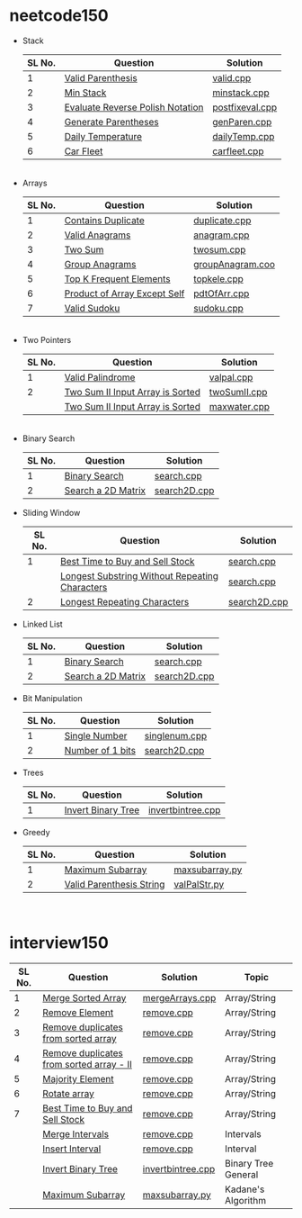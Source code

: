 # neetcode150

<ul>
  <li>Stack</li>
  <table>
  <thead>
    <tr>
      <th>SL No.</th>
      <th>Question</th>
      <th>Solution</th>
    </tr>
  </thead>
  <tbody>
    <tr>
      <td>1</td>
      <td><a href="https://leetcode.com/problems/valid-parentheses/description/">Valid Parenthesis</td>
      <td><a href="https://github.com/jatulya/leetcode/blob/master/neetcode150/stack/valid.cpp">valid.cpp</td>
    </tr>
    <tr>
      <td>2</td>
      <td><a href="https://leetcode.com/problems/min-stack/description/">Min Stack</td>
      <td><a href="https://github.com/jatulya/leetcode/blob/master/neetcode150/stack/minstack.cpp">minstack.cpp</td>
    </tr>
    <tr>
      <td>3</td>
      <td><a href="https://leetcode.com/problems/evaluate-reverse-polish-notation/description/">Evaluate Reverse Polish Notation</td>
      <td><a href="https://github.com/jatulya/leetcode/blob/master/neetcode150/stack/postfixeval">postfixeval.cpp</td>
    </tr>
    <tr>
      <td>4</td>
      <td><a href="https://leetcode.com/problems/generate-parentheses/description/">Generate Parentheses</td>
      <td><a href="https://github.com/jatulya/leetcode/blob/master/neetcode150/stack/genParen.cpp">genParen.cpp</td>
    </tr>
    <tr>
      <td>5</td>
      <td><a href="https://leetcode.com/problems/daily-temperatures/description/">Daily Temperature</td>
      <td><a href="https://github.com/jatulya/leetcode/blob/master/neetcode150/stack/dailyTemp.cpp">dailyTemp.cpp</td>
    </tr>
    <tr>
      <td>6</td>
      <td><a href="https://leetcode.com/problems/car-fleet/description/">Car Fleet</td>
      <td><a href="https://github.com/jatulya/leetcode/blob/master/neetcode150/stack/carfleet.cpp">carfleet.cpp</td>
    </tr>
  </tbody>
  </table>
  <br>
  <li>Arrays</li>
  <table>
  <thead>
    <tr>
      <th>SL No.</th>
      <th>Question</th>
      <th>Solution</th>
    </tr>
  </thead>
  <tbody>
    <tr>
      <td>1</td>
      <td><a href="https://leetcode.com/problems/contains-duplicate/description/">Contains Duplicate</td>
      <td><a href="https://github.com/jatulya/leetcode/blob/master/neetcode150/array/duplicate.cpp">duplicate.cpp</td>
    </tr>
    <tr>
      <td>2</td>
      <td><a href="https://leetcode.com/problems/valid-anagrams/description/">Valid Anagrams</td>
      <td><a href="https://github.com/jatulya/leetcode/blob/master/neetcode150/array/anagram.cpp">anagram.cpp</td>
    </tr>
    <tr>
      <td>3</td>
      <td><a href="https://leetcode.com/problems/two-sum/description/">Two Sum</td>
      <td><a href="https://github.com/jatulya/leetcode/blob/master/neetcode150/array/twosum.cpp">twosum.cpp</td>
    </tr>
    <tr>
      <td>4</td>
      <td><a href="https://leetcode.com/problems/group-anagrams/description/">Group Anagrams</td>
      <td><a href="https://github.com/jatulya/leetcode/blob/master/neetcode150/array/groupAnagram.cpp">groupAnagram.coo</td>
    </tr>
    <tr>
      <td>5</td>
      <td><a href="https://leetcode.com/problems/top-k-frequent-elements/description/">Top K Frequent Elements</td>
      <td><a href="https://github.com/jatulya/leetcode/blob/master/neetcode150/array/topkele.cpp">topkele.cpp</td>
    </tr>
    <tr>
      <td>6</td>
      <td><a href="https://leetcode.com/problems/product-of-array-except-self/description/">Product of Array Except Self</td>
      <td><a href="https://github.com/jatulya/leetcode/blob/master/neetcode150/array/pdtOfArr.cpp">pdtOfArr.cpp</td>
    </tr>
     <tr>
      <td>7</td>
      <td><a href="https://leetcode.com/problems/valid-sudoku/description/">Valid Sudoku</td>
      <td><a href="https://github.com/jatulya/leetcode/blob/master/neetcode150/array/sudoku.cpp">sudoku.cpp</td>
    </tr>
  </tbody>
</table> <br>
 <li>Two Pointers</li>
  <table>
  <thead>
    <tr>
      <th>SL No.</th>
      <th>Question</th>
      <th>Solution</th>
    </tr>
  </thead>
  <tbody>
    <tr>
      <td>1</td>
      <td><a href="https://leetcode.com/problems/valid-palindrome/description/">Valid Palindrome</td>
      <td><a href="https://github.com/jatulya/leetcode/blob/master/neetcode150/array/valpal.cpp">valpal.cpp</td>
    </tr>
    <tr>
      <td>2</td>
      <td><a href="https://leetcode.com/problems/two-sum-ii-input-array-is-sorted/description/">Two Sum II Input Array is Sorted</td>
      <td><a href="https://github.com/jatulya/leetcode/blob/master/neetcode150/array/twoSumII.cpp">twoSumII.cpp</td>
    </tr>
    <tr>
      <td></td>
      <td><a href="https://leetcode.com/problems/two-sum-ii-input-array-is-sorted/description/">Two Sum II Input Array is Sorted</td>
      <td><a href="https://github.com/jatulya/leetcode/blob/master/neetcode150/array/maxwater.cpp">maxwater.cpp</td>
    </tr>
  </tbody>
</table> <br>
<li>Binary Search</li>
  <table>
  <thead>
    <tr>
      <th>SL No.</th>
      <th>Question</th>
      <th>Solution</th>
    </tr>
  </thead>
  <tbody>
    <tr>
      <td>1</td>
      <td><a href="https://leetcode.com/problems/binary-search/description/">Binary Search</td>
      <td><a href="https://github.com/jatulya/leetcode/blob/master/neetcode150/array/search.cpp">search.cpp</td>
    </tr>
    <tr>
      <td>2</td>
      <td><a href="https://leetcode.com/problems/search-a-2d-matrix/description/">Search a 2D Matrix</td>
      <td><a href="https://github.com/jatulya/leetcode/blob/master/neetcode150/array/search2D.cpp">search2D.cpp</td>
    </tr>
  </tbody>
</table>
<li>Sliding Window</li>
  <table>
  <thead>
    <tr>
      <th>SL No.</th>
      <th>Question</th>
      <th>Solution</th>
    </tr>
  </thead>
  <tbody>
    <tr>
      <td>1</td>
      <td><a href="https://leetcode.com/problems/best-time-to-buy-and-sell-stock/description/">Best Time to Buy and Sell Stock</td>
      <td><a href="https://github.com/jatulya/leetcode/blob/master/neetcode150/array/search.cpp">search.cpp</td>
    </tr>
    <tr>
      <td></td>
      <td><a href="https://leetcode.com/problems/longest-substring-without-repeating-characters/description/">Longest Substring Without Repeating Characters</td>
      <td><a href="https://github.com/jatulya/leetcode/blob/master/neetcode150/array/search.cpp">search.cpp</td>
    </tr>
    <tr>
      <td>2</td>
      <td><a href="https://leetcode.com/problems/longest-repeating-characters/description/">Longest Repeating Characters</td>
      <td><a href="https://github.com/jatulya/leetcode/blob/master/neetcode150/array/search2D.cpp">search2D.cpp</td>
    </tr>
  </tbody>
</table>
<li>Linked List</li>
  <table>
  <thead>
    <tr>
      <th>SL No.</th>
      <th>Question</th>
      <th>Solution</th>
    </tr>
  </thead>
  <tbody>
    <tr>
      <td>1</td>
      <td><a href="https://leetcode.com/problems/binary-search/description/">Binary Search</td>
      <td><a href="https://github.com/jatulya/leetcode/blob/master/neetcode150/array/search.cpp">search.cpp</td>
    </tr>
    <tr>
      <td>2</td>
      <td><a href="https://leetcode.com/problems/search-a-2d-matrix/description/">Search a 2D Matrix</td>
      <td><a href="https://github.com/jatulya/leetcode/blob/master/neetcode150/array/search2D.cpp">search2D.cpp</td>
    </tr>
  </tbody>
</table>
<li>Bit Manipulation</li>
  <table>
  <thead>
    <tr>
      <th>SL No.</th>
      <th>Question</th>
      <th>Solution</th>
    </tr>
  </thead>
  <tbody>
    <tr>
      <td>1</td>
      <td><a href="https://leetcode.com/problems/single-number/description/">Single Number</td>
      <td><a href="https://github.com/jatulya/leetcode/blob/master/neetcode150/bit_manipulation/singlenum.cpp">singlenum.cpp</td>
    </tr>
    <tr>
      <td>2</td>
      <td><a href="https://leetcode.com/problems/number-of-1-bits/description/">Number of 1 bits</td>
      <td><a href="https://github.com/jatulya/leetcode/blob/master/neetcode150/array/search2D.cpp">search2D.cpp</td>
    </tr>
  </tbody>
</table>
<li>Trees</li>
  <table>
  <thead>
    <tr>
      <th>SL No.</th>
      <th>Question</th>
      <th>Solution</th>
    </tr>
  </thead>
  <tbody>
   <tr>
      <td>1</td>
      <td><a href="https://leetcode.com/problems/invert-binary-tree/description">Invert Binary Tree</td>
      <td><a href="https://github.com/jatulya/leetcode/blob/master/neetcode150/trees/invertbintree.cpp">invertbintree.cpp</td>
   </tr>
  </tbody>
</table>
<li>Greedy</li>
  <table>
  <thead>
    <tr>
      <th>SL No.</th>
      <th>Question</th>
      <th>Solution</th>
    </tr>
  </thead>
  <tbody>
   <tr>
      <td>1</td>
      <td><a href="https://leetcode.com/problems/maximum-subarray/description/">Maximum Subarray</td>
      <td><a href="https://github.com/jatulya/leetcode/blob/master/neetcode/greedy/maxsubarray.py">maxsubarray.py</td>
    </tr>
    <tr>
      <td>2</td>
      <td><a href="https://leetcode.com/problems/valid-parenthesis-string/description/">Valid Parenthesis String</td>
      <td><a href="https://github.com/jatulya/leetcode/blob/master/neetcode150/greedy/valPalStr.py">valPalStr.py</td>
    </tr>
  </tbody>
</table>
</ul>
<br>
        
# interview150

<table>
  <thead>
    <tr>
      <th>SL No.</th>
      <th>Question</th>
      <th>Solution</th>
      <th>Topic</th>
    </tr>
  </thead>
  <tbody>
    <tr>
      <td>1</td>
      <td><a href="https://leetcode.com/problems/merge-sorted-array/description/">Merge Sorted Array</td>
      <td><a href="https://github.com/jatulya/leetcode/blob/master/interview150/mergeArrays.cpp">mergeArrays.cpp</td>
      <td>Array/String</td>
    </tr>
    <tr>
      <td>2</td>
      <td><a href="https://leetcode.com/problems/remove-element/description/">Remove Element</td>
      <td><a href="https://github.com/jatulya/leetcode/blob/master/interview150/remove.cpp">remove.cpp</td>
      <td>Array/String</td>
    </tr>
    <tr>
      <td>3</td>
      <td><a href="https://leetcode.com/problems/remove-duplicates-from-sorted-array/description/">Remove duplicates from sorted array</td>
      <td><a href="https://github.com/jatulya/leetcode/blob/master/interview150/remove.cpp">remove.cpp</td>
      <td>Array/String</td>
    </tr>
    <tr>
      <td>4</td>
      <td><a href="https://leetcode.com/problems/remove-duplicates-from-sorted-array-ii/description/">Remove duplicates from sorted array - II</td>
      <td><a href="https://github.com/jatulya/leetcode/blob/master/interview150/remove.cpp">remove.cpp</td>
      <td>Array/String</td>
    </tr>
    <tr>
      <td>5</td>
      <td><a href="https://leetcode.com/problems/majority-element/description/">Majority Element</td>
      <td><a href="https://github.com/jatulya/leetcode/blob/master/interview150/remove.cpp">remove.cpp</td>
      <td>Array/String</td>
    </tr>
    <tr>
      <td>6</td>
      <td><a href="https://leetcode.com/problems/rotate-array/description/">Rotate array</td>
      <td><a href="https://github.com/jatulya/leetcode/blob/master/interview150/remove.cpp">remove.cpp</td>
      <td>Array/String</td>
    </tr>
    <tr>
      <td>7</td>
      <td><a href="https://leetcode.com/problems/best-time-to-buy-and-sell-stock/description/">Best Time to Buy and Sell Stock</td>
      <td><a href="https://github.com/jatulya/leetcode/blob/master/interview150/remove.cpp">remove.cpp</td>
      <td>Array/String</td>
    </tr>
    <tr>
      <td></td>
      <td><a href="https://leetcode.com/problems/merge-intervals/description/">Merge Intervals</td>
      <td><a href="https://github.com/jatulya/leetcode/blob/master/interview150/remove.cpp">remove.cpp</td>
      <td>Intervals</td>
    </tr>
    <tr>
      <td></td>
      <td><a href="https://leetcode.com/problems/insert-interval/description/">Insert Interval</td>
      <td><a href="https://github.com/jatulya/leetcode/blob/master/interview150/remove.cpp">remove.cpp</td>
      <td>Interval</td>
    </tr>
    <tr>
      <td></td>
      <td><a href="https://leetcode.com/problems/invert-binary-tree/description">Invert Binary Tree</td>
      <td><a href="https://github.com/jatulya/leetcode/blob/master/neetcode150/trees/invertbintree.cpp">invertbintree.cpp</td>
      <td>Binary Tree General</td>
    </tr>
    <tr>
      <td></td>
      <td><a href="https://leetcode.com/problems/maximum-subarray/description/">Maximum Subarray</td>
      <td><a href="https://github.com/jatulya/leetcode/blob/master/neetcode/greedy/maxsubarray.py">maxsubarray.py</td>
      <td>Kadane's Algorithm</td>
    </tr>
  </tbody>
</table> 


